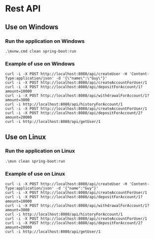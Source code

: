 # Rest API

## Use on Windows

### Run the application on Windows

``````
.\mvnw.cmd clean spring-boot:run
``````

### Example of use on Windows

``````
curl -i -X POST http://localhost:8080/api/createUser -H 'Content-Type:application/json' -d '{\"name\":\"Guy\"}'
curl -i -X POST http://localhost:8080/api/createAccountForUser/1
curl -i -X POST http://localhost:8080/api/depositForAccount/1?amount=10000
curl -i -X POST http://localhost:8080/api/withdrawalForAccount/1?amount=3000
curl -i http://localhost:8080/api/historyForAccount/1
curl -i -X POST http://localhost:8080/api/createAccountForUser/1
curl -i -X POST http://localhost:8080/api/depositForAccount/2?amount=20000
curl -i http://localhost:8080/api/getUser/1
``````

## Use on Linux

### Run the application on Linux

``````
.\mvn clean spring-boot:run
``````

### Example of use on Linux

``````
curl -i -X POST http://localhost:8080/api/createUser -H 'Content-Type:application/json' -d '{"name":"Guy"}'
curl -i -X POST http://localhost:8080/api/createAccountForUser/1
curl -i -X POST http://localhost:8080/api/depositForAccount/1?amount=10000
curl -i -X POST http://localhost:8080/api/withdrawalForAccount/1?amount=3000
curl -i http://localhost:8080/api/historyForAccount/1
curl -i -X POST http://localhost:8080/api/createAccountForUser/1
curl -i -X POST http://localhost:8080/api/depositForAccount/2?amount=20000
curl -i http://localhost:8080/api/getUser/1
``````
